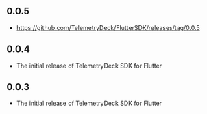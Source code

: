 ## 0.0.5

- https://github.com/TelemetryDeck/FlutterSDK/releases/tag/0.0.5


## 0.0.4

- The initial release of TelemetryDeck SDK for Flutter

## 0.0.3

- The initial release of TelemetryDeck SDK for Flutter
